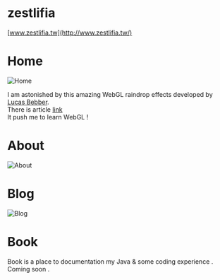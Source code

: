 # zestlifia  
[www.zestlifia.tw](http://www.zestlifia.tw/)

# Home
![Home](https://lh3.googleusercontent.com/iQGv4yVQxyUc8G8Hr3e8v5qM9oeJndG9maNAMZB2pOT2oWJZqgZPg9zxujsILEcwg2-Xp4xwIlJUq4o9a49JtnW0ngLKX4yC4FG8syFQ-eharh1GFMhmt75hqumtyyPaFgKFDQH55CufbYZzm1w0Us4CZ_oVKw9fctvZlhdyFZMF-MTcqHLi2SIfK-gutfac1GpnmDBbVmtBaQhFybpeD5lv6Lr_XGKardWHwdlvJVYw7lx48rNceNYS5z1-4H9JSRu5xkin6GKCWJd5Mhqw1StG4dvujd_KwGQToEKm_p6praUt2grIA86_A46848YDBHc0w2wdxkoTdBrVgFrRIMGpk1EKsN3VEz0G64Tgi_8WzaDC3JW7Jgg4_ipbgeOLoJMd39bCdQY62KAC-kAE2p6FeNkXrrdRoaeLNOtAKesq_uIZObqtnkqmNmklc1vAgM_WXlF2xXeitfbclccSX6B8bvplQM3FEjiZH9MdCE6lACr-GAOXPzrWjlQP9vmjKuddpj1AQ_7bkwMYOIa9gVpQU6I_yiilCL0_0kWo3Os=w1270-h730-no)  

I am astonished by this amazing WebGL raindrop effects developed by [Lucas Bebber](https://twitter.com/lucasbebber).  
There is article [link](http://tympanus.net/codrops/2015/11/04/rain-water-effect-experiments/)  
It push me to learn WebGL !

# About  
![About](https://lh3.googleusercontent.com/fb5K9ufaM5I_9TADUXki3MsT-0BOCnfsproXyHCF23AIOoHzH58qMntwckSF0k7n57c6-VyGbZqrueO7ojVElVtrtlsMJtpu7zJLHnmSXl8xsFexflhXcpqH3f7bTMfUilaR57haf6LIy6578jfxsU77ZVKIOUdOzx-TKVB_qux9yX0ql2CHcKI3tv3fh4wwLjeWjZrqIBkBdpGYy_Ugtzdg7NHsKV49TszCQCzK2rjJ19DYhACnQ90TwA-2dRpyscjiZQAqARR1R25f33pv4JHIw1EgBFGpcjCXrXvaJhoL7taMhl_Pf9rAROEjwn8pi8Dh24oLm_mAjsUAJmMffmXTqpioEQzFhn44iJqgeW4Q3eh8cq5YRP8ZdDcT_IWRAMXsze3uzccthC-U28RYNdqHPwYkmToEl0ZWxhgffuo2Mfvln_txB6ZNdft6xgw6Tr0BUTDgcO4atqNbqoSXlu2KsD54tx2H2e8AG4Zn4ks9yJxdw3Yh8GEuF0TkCGroblM6eM17uNef9vxSx5leIZdTZ0ED5bUig-ixDmNYxDQ=w1270-h719-no)

# Blog  
![Blog](https://lh3.googleusercontent.com/Q19GVyg_e0yawteGLkKnPXLdfsA3OxOEtg_NycZtDF1oKw3B49GEuwrw2y6Aub8YPQse4v28ibRGWGJmMN9EnbL0R-BSWPWI61W2xS-bupNSt_tkHVCJs_Be2g73olbpT7Es23UhY8LzSmOV4kivqLV0MOT64_ozntNjl7VoOEUUjUhk5tyfp0zoRrWEp3DBwIuTtGSZeCuzT5plFKJDbhy0csS4SkqVbMf-SdgKARfEjU2bEuDPXBBJ7bEHFloYAjFYxBYekrlGpMkWHLCt0lCzPPXdzbbVWEwmy4Imv1V9Zmu61yBFbT9SITGYVnXOEfaBYbqnD_0_DzcDzEg24N0aKtod-CT5XXcMhfyjuZY84iNBj1DHDYlAnUztOrlU-LPf-w19bBVqauB7CZs8gXwqHz9nMdJcAWE8gYsI36YyNLoEQTPx2AmtDpEZM4xwbAsrAwdZk2pyKbVhc4i0jsaumzKuZe4hSi_dLYOgUHxUWpzBt8c68cJ2_844Squxu_v01qp7fgje55JlNdu2vrDxhXLb3VEcbnnBpzkyLKM=w1270-h752-no)

# Book  
Book is a place to documentation my Java & some coding experience .
Coming soon .

